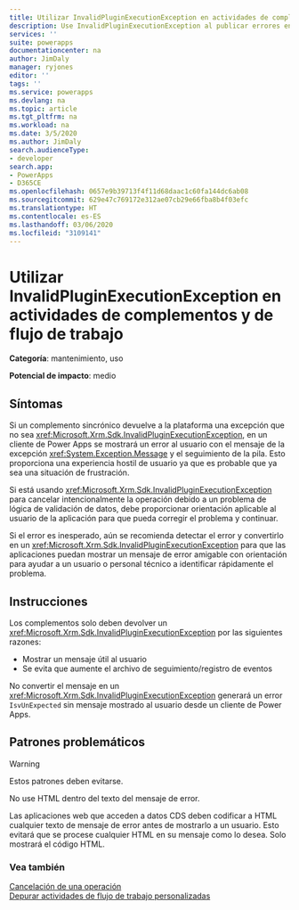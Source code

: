 ```yaml
---
title: Utilizar InvalidPluginExecutionException en actividades de complementos y de flujo de trabajo | MicrosoftDocs
description: Use InvalidPluginExecutionException al publicar errores en el contexto de las actividades de complemento o de flujo de trabajo.
services: ''
suite: powerapps
documentationcenter: na
author: JimDaly
manager: ryjones
editor: ''
tags: ''
ms.service: powerapps
ms.devlang: na
ms.topic: article
ms.tgt_pltfrm: na
ms.workload: na
ms.date: 3/5/2020
ms.author: JimDaly
search.audienceType:
- developer
search.app:
- PowerApps
- D365CE
ms.openlocfilehash: 0657e9b39713f4f11d68daac1c60fa144dc6ab08
ms.sourcegitcommit: 629e47c769172e312ae07cb29e66fba8b4f03efc
ms.translationtype: HT
ms.contentlocale: es-ES
ms.lasthandoff: 03/06/2020
ms.locfileid: "3109141"
---
```

# <a name="use-invalidpluginexecutionexception-in-plug-ins-and-workflow-activities"></a>Utilizar InvalidPluginExecutionException en actividades de complementos y de flujo de trabajo

**Categoría**: mantenimiento, uso

**Potencial de impacto**: medio

<a name='symptoms'></a>

## <a name="symptoms"></a>Síntomas

Si un complemento sincrónico devuelve a la plataforma una excepción que no sea <xref:Microsoft.Xrm.Sdk.InvalidPluginExecutionException>, en un cliente de Power Apps se mostrará un error al usuario con el mensaje de la excepción <xref:System.Exception.Message> y el seguimiento de la pila. Esto proporciona una experiencia hostil de usuario ya que es probable que ya sea una situación de frustración.

Si está usando <xref:Microsoft.Xrm.Sdk.InvalidPluginExecutionException> para cancelar intencionalmente la operación debido a un problema de lógica de validación de datos, debe proporcionar orientación aplicable al usuario de la aplicación para que pueda corregir el problema y continuar.

Si el error es inesperado, aún se recomienda detectar el error y convertirlo en un <xref:Microsoft.Xrm.Sdk.InvalidPluginExecutionException> para que las aplicaciones puedan mostrar un mensaje de error amigable con orientación para ayudar a un usuario o personal técnico a identificar rápidamente el problema.

<a name='guidance'></a>

## <a name="guidance"></a>Instrucciones

Los complementos solo deben devolver un <xref:Microsoft.Xrm.Sdk.InvalidPluginExecutionException> por las siguientes razones:

- Mostrar un mensaje útil al usuario
- Se evita que aumente el archivo de seguimiento/registro de eventos

No convertir el mensaje en un <xref:Microsoft.Xrm.Sdk.InvalidPluginExecutionException> generará un error `IsvUnExpected` sin mensaje mostrado al usuario desde un cliente de Power Apps.

<a name='problem'></a>

## <a name="problematic-patterns"></a>Patrones problemáticos

> [!WARNING]
> Estos patrones deben evitarse.

No use HTML dentro del texto del mensaje de error. 

Las aplicaciones web que acceden a datos CDS deben codificar a HTML cualquier texto de mensaje de error antes de mostrarlo a un usuario. Esto evitará que se procese cualquier HTML en su mensaje como lo desea. Solo mostrará el código HTML.


<a name='seealso'></a>

### <a name="see-also"></a>Vea también

[Cancelación de una operación](../../handle-exceptions.md#cancelling-an-operation)<br/>
[Depurar actividades de flujo de trabajo personalizadas](../../workflow/workflow-extensions.md#debug-workflow-activities)<br/>